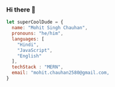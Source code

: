 ### Hi there 👋

````javascript
let superCoolDude = {
  name: "Mohit Singh Chauhan",
  pronouns: "he/him",
  languages: [
    "Hindi",
    "JavaScript",
    "English"
  ],
  techStack : "MERN",
  email: "mohit.chauhan2580@gmail.com,
}
````

